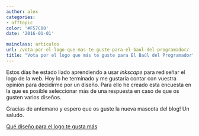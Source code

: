 ```yaml
---
author: alex
categories:
- offtopic
color: '#F57C00'
date: '2016-01-01'

mainclass: articulos
url: /vota-por-el-logo-que-mas-te-guste-para-el-baul-del-programador/
title: "Vota por el logo que más te guste para El Baúl del Programador"
---
```


Estos días he estado liado aprendiendo a usar *inkscape* para rediseñar el logo de la web. Hoy lo he terminado y me gustaría contar con vuestra opinión para decidirme por un diseño. Para ello he creado esta encuesta en la que es posible seleccionar más de una respuesta en caso de que os gusten varios diseños.

Gracias de antemano y espero que os guste la nueva mascota del blog! Un saludo.

<!--more--><!--ad-->
<noscript>
<a href="http://polldaddy.com/poll/7207708/">Qué diseño para el logo te gusta más</a>
</noscript>


[<amp-img on="tap:lightbox1" role="button" tabindex="0" layout="responsive" src="/img/2013/06/LOGOS.png" alt="LOGOS" width="978px" height="786px" />][1]



 [1]: https://elbauldelprogramador.com/img/2013/06/LOGOS.png
